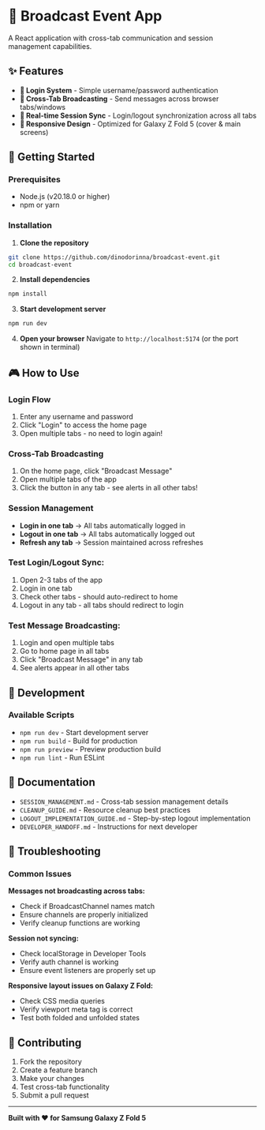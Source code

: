 # 📡 Broadcast Event App

A React application with cross-tab communication and session management capabilities.

## ✨ Features

- **🔐 Login System** - Simple username/password authentication
- **📡 Cross-Tab Broadcasting** - Send messages across browser tabs/windows
- **🔄 Real-time Session Sync** - Login/logout synchronization across all tabs
- **📱 Responsive Design** - Optimized for Galaxy Z Fold 5 (cover & main screens)

## 🚀 Getting Started

### Prerequisites

- Node.js (v20.18.0 or higher)
- npm or yarn

### Installation

1. **Clone the repository**

```bash
git clone https://github.com/dinodorinna/broadcast-event.git
cd broadcast-event
```

2. **Install dependencies**

```bash
npm install
```

3. **Start development server**

```bash
npm run dev
```

4. **Open your browser**
   Navigate to `http://localhost:5174` (or the port shown in terminal)

## 🎮 How to Use

### Login Flow

1. Enter any username and password
2. Click "Login" to access the home page
3. Open multiple tabs - no need to login again!

### Cross-Tab Broadcasting

1. On the home page, click "Broadcast Message"
2. Open multiple tabs of the app
3. Click the button in any tab - see alerts in all other tabs!

### Session Management

- **Login in one tab** → All tabs automatically logged in
- **Logout in one tab** → All tabs automatically logged out
- **Refresh any tab** → Session maintained across refreshes

### Test Login/Logout Sync:

1. Open 2-3 tabs of the app
2. Login in one tab
3. Check other tabs - should auto-redirect to home
4. Logout in any tab - all tabs should redirect to login

### Test Message Broadcasting:

1. Login and open multiple tabs
2. Go to home page in all tabs
3. Click "Broadcast Message" in any tab
4. See alerts appear in all other tabs

## 🔧 Development

### Available Scripts

- `npm run dev` - Start development server
- `npm run build` - Build for production
- `npm run preview` - Preview production build
- `npm run lint` - Run ESLint

## 📄 Documentation

- `SESSION_MANAGEMENT.md` - Cross-tab session management details
- `CLEANUP_GUIDE.md` - Resource cleanup best practices
- `LOGOUT_IMPLEMENTATION_GUIDE.md` - Step-by-step logout implementation
- `DEVELOPER_HANDOFF.md` - Instructions for next developer

## 🐛 Troubleshooting

### Common Issues

**Messages not broadcasting across tabs:**

- Check if BroadcastChannel names match
- Ensure channels are properly initialized
- Verify cleanup functions are working

**Session not syncing:**

- Check localStorage in Developer Tools
- Verify auth channel is working
- Ensure event listeners are properly set up

**Responsive layout issues on Galaxy Z Fold:**

- Check CSS media queries
- Verify viewport meta tag is correct
- Test both folded and unfolded states

## 🤝 Contributing

1. Fork the repository
2. Create a feature branch
3. Make your changes
4. Test cross-tab functionality
5. Submit a pull request

---

**Built with ❤️ for Samsung Galaxy Z Fold 5**
